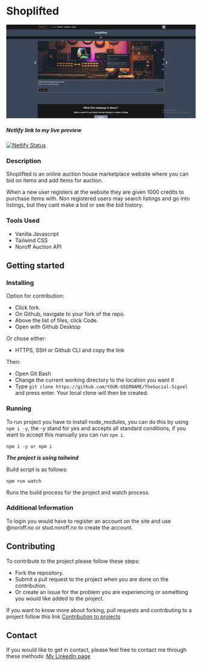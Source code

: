 # Shoplifted

![Shoplifted image](https://github.com/Sigvel/shoplifted/blob/master/assets/images/readme/shoplifted_front-page.jpg?raw=true)

##### Netlify link to my live preview
[![Netlify Status](https://api.netlify.com/api/v1/badges/35ebeda5-6888-4aa6-9c34-e0df666b9cbc/deploy-status)](https://shoplifted.netlify.app/index.html)

### Description

Shoplifted is an online auction house marketplace website where you can bid on items and add items for auction.

When a new user registers at the website they are given 1000 credits to purchase items with.
Non registered users may search listings and go into listings, but they cant make a bid or see the bid history.

### Tools Used

- Vanilla Javascript
- Tailwind CSS
- Noroff Auction API

## Getting started

### Installing

Option for contribution:

- Click fork.
- On Github, navigate to your fork of the repo.
- Above the list of files, click Code.
- Open with Github Desktop

Or chose either:

- HTTPS, SSH or Github CLI and copy the link

Then:

- Open Git Bash
- Change the current working directory to the location you want it
- Type `git clone https://github.com/YOUR-USERNAME/TheSocial-Sigvel` and press enter.
  Your local clone will then be created.

### Running

To run project you have to install node_modules, you can do this by using `npm i -y`, the -y stand for yes and accepts all standard conditions, if you want to accept this manually you can run `npm i`.
```
npm i -y or npm i
```

***The project is using tailwind***

Build script is as follows:
```
npm run watch
```
Runs the build process for the project and watch process.

### Additional Information
To login you would have to register an account on the site and use @noroff.no or stud.noroff.no to create the account.

## Contributing

To contribute to the project please follow these steps:

- Fork the repository.
- Submit a pull request to the project when you are done on the contribution.
- Or create an issue for the problem you are experiencing or something you would like added to the project.

If you want to know more about forking, pull requests and contributing to a project follow this link [Contribution to projects](https://docs.github.com/en/get-started/quickstart/contributing-to-projects)

## Contact

If you would like to get in contact, please feel free to contact me through these methods:
[My LinkedIn page](https://www.linkedin.com/in/tony-sigvel/)
 

